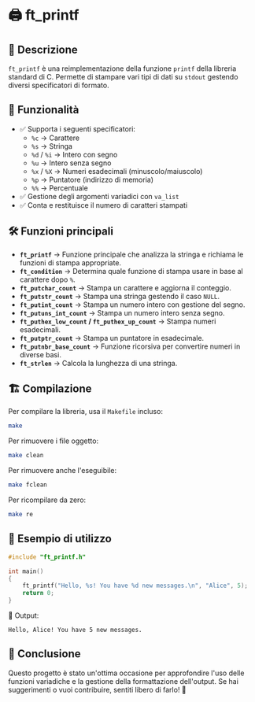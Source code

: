 # 🖨 ft_printf

## 📌 Descrizione
`ft_printf` è una reimplementazione della funzione `printf` della libreria standard di C. Permette di stampare vari tipi di dati su `stdout` gestendo diversi specificatori di formato.

## 🚀 Funzionalità
- ✅ Supporta i seguenti specificatori:
  - `%c` → Carattere
  - `%s` → Stringa
  - `%d` / `%i` → Intero con segno
  - `%u` → Intero senza segno
  - `%x` / `%X` → Numeri esadecimali (minuscolo/maiuscolo)
  - `%p` → Puntatore (indirizzo di memoria)
  - `%%` → Percentuale
- ✅ Gestione degli argomenti variadici con `va_list`
- ✅ Conta e restituisce il numero di caratteri stampati

## 🛠 Funzioni principali
- **`ft_printf`** → Funzione principale che analizza la stringa e richiama le funzioni di stampa appropriate.
- **`ft_condition`** → Determina quale funzione di stampa usare in base al carattere dopo `%`.
- **`ft_putchar_count`** → Stampa un carattere e aggiorna il conteggio.
- **`ft_putstr_count`** → Stampa una stringa gestendo il caso `NULL`.
- **`ft_putint_count`** → Stampa un numero intero con gestione del segno.
- **`ft_putuns_int_count`** → Stampa un numero intero senza segno.
- **`ft_puthex_low_count` / `ft_puthex_up_count`** → Stampa numeri esadecimali.
- **`ft_putptr_count`** → Stampa un puntatore in esadecimale.
- **`ft_putnbr_base_count`** → Funzione ricorsiva per convertire numeri in diverse basi.
- **`ft_strlen`** → Calcola la lunghezza di una stringa.

## 🏗 Compilazione
Per compilare la libreria, usa il `Makefile` incluso:
```bash
make
```
Per rimuovere i file oggetto:
```bash
make clean
```
Per rimuovere anche l'eseguibile:
```bash
make fclean
```
Per ricompilare da zero:
```bash
make re
```

## 📜 Esempio di utilizzo
```c
#include "ft_printf.h"

int main()
{
    ft_printf("Hello, %s! You have %d new messages.\n", "Alice", 5);
    return 0;
}
```
🔹 Output:
```
Hello, Alice! You have 5 new messages.
```

## 🏁 Conclusione
Questo progetto è stato un'ottima occasione per approfondire l'uso delle funzioni variadiche e la gestione della formattazione dell'output. Se hai suggerimenti o vuoi contribuire, sentiti libero di farlo! 🚀

